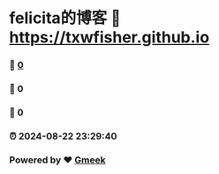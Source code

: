 # felicita的博客 :link: https://txwfisher.github.io 
### :page_facing_up: [0](https://txwfisher.github.io/tag.html) 
### :speech_balloon: 0 
### :hibiscus: 0 
### :alarm_clock: 2024-08-22 23:29:40 
### Powered by :heart: [Gmeek](https://github.com/Meekdai/Gmeek)

